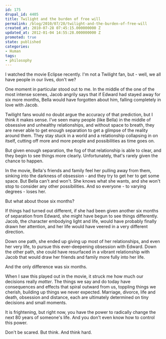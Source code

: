 ```yaml
---
id: 175
drupal_id: 4405
title: Twilight and the burden of free will
permalink: /blog/2010/07/28/twilight-and-the-burden-of-free-will
created_at: 2010-07-28 07:45:15.000000000 Z
updated_at: 2012-01-04 14:55:28.000000000 Z
promoted: true
state: published
categories:
- Human
tags:
- philosophy
---
```

I watched the movie Eclipse recently. I'm not a Twilight fan, but - well, we all have people in our lives, don't we?

One moment in particular stood out to me. In the middle of the one of the most intense scenes, Jacob angrily says that if Edward had stayed away for six more months, Bella would have forgotten about him, falling completely in love with Jacob.

Twilight fans would no doubt argue the accuracy of that prediction, but I think it makes sense. I've seen many people (like Bella) in the middle of obsessive and unhealthy relationships, and without space to breath, they are never able to get enough separation to get a glimpse of the reality around them. They stay stuck in a world and a relationship collapsing in on itself, cutting off more and more people and possibilities as time goes on.

But given enough separation, the fog of that relationship is able to clear, and they begin to see things more clearly. Unfortunately, that's rarely given the chance to happen.

In the movie, Bella's friends and family feel her pulling away from them, sinking into the darkness of obsession - and they try to get her to get some space. But Bella can't and won't. She knows what she wants, and she won't stop to consider any other possibilities. And so everyone - to varying degrees - loses her.

But what about those six months?

If things had turned out different, if she had been given another six months of separation from Edward, she might have begun to see things differently. Jacob, the character embodying light and life, would have probably finally drawn her attention, and her life would have veered in a very different direction.

Down one path, she ended up giving up most of her relationships, and even her very life, to pursue this ever-deepening obsession with Edward. Down the other path, she could have resurfaced in a vibrant relationship with Jacob that would draw her friends and family more fully into her life.

And the only difference was six months.

When I saw this played out in the movie, it struck me how much our decisions really <em>matter</em>. The things we say and do today have consequences and effects that spiral outward from us, toppling things we cherish, building up things we never expected. Marriage, divorce, life and death, obsession and distance, each are ultimately determined on tiny decisions and small moments.

It is frightening, but right now, you have the power to radically change the next 80 years of someone's life. And you don't even know how to control this power.

Don't be scared. But think. And think hard.
